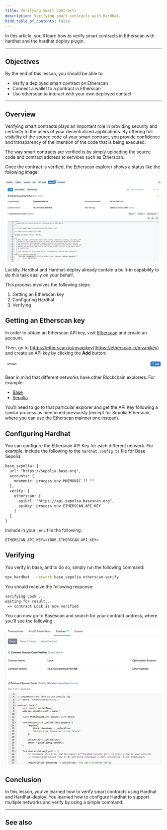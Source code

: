 ```yaml
---
title: Verifying Smart Contracts
description: Verifying smart contracts with Hardhat.
hide_table_of_contents: false
---
```


In this article, you'll learn how to verify smart contracts in Etherscan with hardhat and the hardhat deploy plugin.

---

## Objectives

By the end of this lesson, you should be able to:

- Verify a deployed smart contract on Etherscan
- Connect a wallet to a contract in Etherscan
- Use etherscan to interact with your own deployed contact

---

## Overview

Verifying smart contracts plays an important role in providing security and certainty to the users of your decentralized applications. By offering full visibility of the source code of your smart contract, you provide confidence and transparency of the intention of the code that is being executed.

The way smart contracts are verified is by simply uploading the source code and contract address to services such as Etherscan.

Once the contract is verified, the Etherscan explorer shows a status like the following image:

![Verified contract](../../assets/images/hardhat-verify/hardhat-verify.png)

Luckily, Hardhat and Hardhat-deploy already contain a built-in capability to do this task easily on your behalf.

This process involves the following steps:

1. Getting an Etherscan key
2. Configuring Hardhat
3. Verifying

## Getting an Etherscan key

In order to obtain an Etherscan API key, visit [Etherscan](https://etherscan.io/) and create an account.

Then, go to [https://etherscan.io/myapikey](https://etherscan.io/myapikey) and create an API key by clicking the **Add** button:

![Add key](../../assets/images/hardhat-verify/harhat-verify-create-key.png)

Bear in mind that different networks have other Blockchain explorers. For example:

- [Base](https://basescan.org/)
- [Sepolia](https://sepolia.etherscan.io/)

You'll need to go to that particular explorer and get the API Key following a similar process as mentioned previously (except for Sepolia Etherscan, where you can use the Etherscan mainnet one instead).

## Configuring Hardhat

You can configure the Etherscan API Key for each different network. For example, include the following to the `hardhat.config.ts` file for Base Sepolia:

```tsx
base_sepolia: {
  url: "https://sepolia.base.org",
  accounts: {
    mnemonic: process.env.MNEMONIC ?? ""
  },
  verify: {
    etherscan: {
      apiUrl: "https://api-sepolia.basescan.org",
      apiKey: process.env.ETHERSCAN_API_KEY
    }
  }
}
```

Include in your `.env` file the following:

```
ETHERSCAN_API_KEY=<YOUR_ETHERSCAN_API_KEY>
```

## Verifying

You verify in base, and to do so, simply run the following command:

```bash
npx hardhat --network base_sepolia etherscan-verify
```

You should receive the following response:

```
verifying Lock ...
waiting for result...
 => contract Lock is now verified
```

You can now go to Basescan and search for your contract address, where you'll see the following:

![Base scan success](../../assets/images/hardhat-verify/hardhat-verify-success.png)

## Conclusion

In this lesson, you've learned how to verify smart contracts using Hardhat and Hardhat-deploy. You learned how to configure Hardhat to support multiple networks and verify by using a simple command.

---

## See also

[Solidity Docs]: https://docs.soliditylang.org/en/v0.8.17/
[Remix Project]: https://remix-project.org/
[Hardhat Deploy]: https://github.com/wighawag/hardhat-deploy
